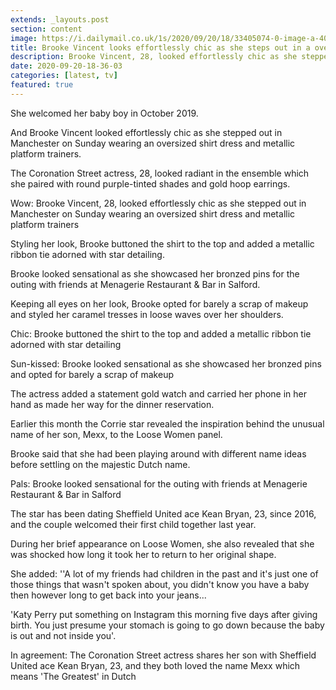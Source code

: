 ```yaml
---
extends: _layouts.post
section: content
image: https://i.dailymail.co.uk/1s/2020/09/20/18/33405074-0-image-a-40_1600622819942.jpg 
title: Brooke Vincent looks effortlessly chic as she steps out in a oversized shirt dress 
description: Brooke Vincent, 28, looked effortlessly chic as she stepped out in Manchester on Sunday wearing an oversized shirt dress and metallic platform trainers. 
date: 2020-09-20-18-36-03 
categories: [latest, tv] 
featured: true 
--- 
```

She welcomed her baby boy in October 2019. 

And Brooke Vincent looked effortlessly chic as she stepped out in Manchester on Sunday wearing an oversized shirt dress and metallic platform trainers. 

The Coronation Street actress, 28, looked radiant in the ensemble which she paired with round purple-tinted shades and gold hoop earrings. 

Wow: Brooke Vincent, 28, looked effortlessly chic as she stepped out in Manchester on Sunday wearing an oversized shirt dress and metallic platform trainers

Styling her look, Brooke buttoned the shirt to the top and added a metallic ribbon tie adorned with star detailing. 

Brooke looked sensational as she showcased her bronzed pins for the outing with friends at Menagerie Restaurant & Bar in Salford. 

Keeping all eyes on her look, Brooke opted for barely a scrap of makeup and styled her caramel tresses in loose waves over her shoulders. 

Chic: Brooke buttoned the shirt to the top and added a metallic ribbon tie adorned with star detailing

Sun-kissed: Brooke looked sensational as she showcased her bronzed pins and opted for barely a scrap of makeup

The actress added a statement gold watch and carried her phone in her hand as made her way for the dinner reservation. 

Earlier this month the Corrie star revealed the inspiration behind the unusual name of her son, Mexx, to the Loose Women panel. 

Brooke said that she had been playing around with different name ideas before settling on the majestic Dutch name.  

Pals: Brooke looked sensational for the outing with friends at Menagerie Restaurant & Bar in Salford

The star has been dating Sheffield United ace Kean Bryan, 23, since 2016, and the couple welcomed their first child together last year. 

During her brief appearance on Loose Women, she also revealed that she was shocked how long it took her to return to her original shape. 

She added: ''A lot of my friends had children in the past and it's just one of those things that wasn't spoken about, you didn't know you have a baby then however long to get back into your jeans...

'Katy Perry put something on Instagram this morning five days after giving birth. You just presume your stomach is going to go down because the baby is out and not inside you'. 

In agreement: The Coronation Street actress shares her son with Sheffield United ace Kean Bryan, 23, and they both loved the name Mexx which means 'The Greatest' in Dutch

